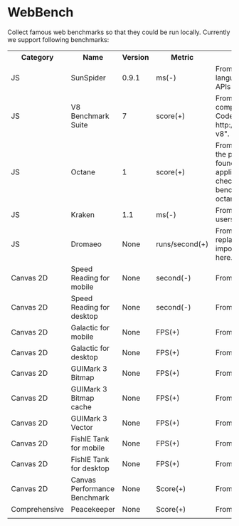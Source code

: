 WebBench
========

Collect famous web benchmarks so that they could be run locally. Currently we support following benchmarks:

<table>
  <th>Category</th><th>Name</th><th>Version</th><th>Metric</th><th>Description</th><th>External Link</th><th>Internal Link</th>
  <tr>
    <td>JS</td>
    <td>SunSpider</td>
    <td>0.9.1</td>
    <td>ms(-)</td>
    <td>From WebKit to test the core JS language only, and not other browser APIs</td>
    <td>http://www.webkit.org/perf/sunspider-0.9.1/sunspider-0.9.1/driver.html</td>
    <td>SunSpider/sunspider-0.9.1/driver.html</td>
  </tr>
  <tr>
    <td>JS</td>
    <td>V8 Benchmark Suite</td>
    <td>7</td>
    <td>score(+)</td>
    <td>From Google, and often it's target of complains from Mozilla, Opera, etc. Code gets from "svn checkout http://v8.googlecode.com/svn/trunk/ v8".</td>
    <td>http://v8.googlecode.com/svn/data/benchmarks/v7/run.html</td>
    <td>V8-Benchmark-Suite/v7/run.html</td>
  </tr>
  <tr>
    <td>JS</td>
    <td>Octane</td>
    <td>1</td>
    <td>score(+)</td>
    <td>From Google, and its goal is to measure the performance of JavaScript code found in large, real-world web applications. Code gets from "svn checkout http://octane-benchmark.googlecode.com/svn/trunk/ octane-benchmark".</td>
    <td>http://octane-benchmark.googlecode.com/svn/latest/index.html</td>
    <td>Octane/index.html</td>
  </tr>
  <tr>
    <td>JS</td>
    <td>Kraken</td>
    <td>1.1</td>
    <td>ms(-)</td>
    <td>From Mozilla and it should run what users usually run when browsing.</td>
    <td>http://krakenbenchmark.mozilla.org/kraken-1.1/driver.html</td>
    <td>kraken/kraken-1.1/driver.html</td>
  </tr>
  <tr>
    <td>JS</td>
    <td>Dromaeo</td>
    <td>None</td>
    <td>runs/second(+)</td>
    <td>From Mozilla, and it's gradually being replaced by Kraken. As it's still important for the time being, we leave it here.</td>
    <td>http://dromaeo.com/</td>
    <td>dromaeo/index.html</td>
  </tr>
  <tr>
    <td>Canvas 2D</td>
    <td>Speed Reading for mobile</td>
    <td>None</td>
    <td>second(-)</td>
    <td>From Microsoft</td>
    <td>http://ie.microsoft.com/testdrive/mobile/Performance/SpeedReading/Default.html</td>
    <td>microsoft/testdrive/mobile/Performance/SpeedReading/Default.html</td>
  </tr>
  <tr>
    <td>Canvas 2D</td>
    <td>Speed Reading for desktop</td>
    <td>None</td>
    <td>second(-)</td>
    <td>From Microsoft</td>
    <td>http://ie.microsoft.com/testdrive/Performance/SpeedReading/Default.html</td>
    <td>microsoft/testdrive/Performance/SpeedReading/index.html</td>
  </tr>
  <tr>
    <td>Canvas 2D</td>
    <td>Galactic for mobile</td>
    <td>None</td>
    <td>FPS(+)</td>
    <td>From Microsoft</td>
    <td>http://ie.microsoft.com/testdrive/mobile/Performance/Galactic/Default.html</td>
    <td>microsoft/testdrive/mobile/Performance/Galactic/index.html</td>
  </tr>
  <tr>
    <td>Canvas 2D</td>
    <td>Galactic for desktop</td>
    <td>None</td>
    <td>FPS(+)</td>
    <td>From Microsoft</td>
    <td>http://ie.microsoft.com/testdrive/Performance/Galactic/Default.html</td>
    <td>microsoft/testdrive/Performance/Galactic/Default.html</td>
  </tr>
  <tr>
    <td>Canvas 2D</td>
    <td>GUIMark 3 Bitmap</td>
    <td>None</td>
    <td>FPS(+)</td>
    <td>From Craftymind</td>
    <td>http://www.craftymind.com/factory/guimark3/bitmap/GM3_JS_Bitmap.html</td>
    <td>GUIMark3/bitmap/GM3_JS_Bitmap.html</td>
  </tr>
  <tr>
    <td>Canvas 2D</td>
    <td>GUIMark 3 Bitmap cache</td>
    <td>None</td>
    <td>FPS(+)</td>
    <td>From Craftymind</td>
    <td>http://www.craftymind.com/factory/guimark3/bitmap/GM3_JS_Bitmap_cache.html</td>
    <td>GUIMark3/bitmap/GM3_JS_Bitmap_cache.html</td>
  </tr>
  <tr>
    <td>Canvas 2D</td>
    <td>GUIMark 3 Vector</td>
    <td>None</td>
    <td>FPS(+)</td>
    <td>From Craftmind</td>
    <td>http://www.craftymind.com/factory/guimark3/vector/GM3_JS_Vector.html</td>
    <td>GUIMark3/vector/GM3_JS_Vector.html</td>
  </tr>
  <tr>
    <td>Canvas 2D</td>
    <td>FishIE Tank for mobile</td>
    <td>None</td>
    <td>FPS(+)</td>
    <td>From Microsoft</td>
    <td>http://ie.microsoft.com/testdrive/mobile/Performance/FishIETank/Default.html</td>
    <td>microsoft/testdrive/mobile/Performance/FishIETank/Default.html</td>
  </tr>
  <tr>
    <td>Canvas 2D</td>
    <td>FishIE Tank for desktop</td>
    <td>None</td>
    <td>FPS(+)</td>
    <td>From Microsoft</td>
    <td>http://ie.microsoft.com/testdrive/Performance/FishIETank/Default.html</td>
    <td>microsoft/testdrive/Performance/FishIETank/Default.html</td>
  </tr>
  <tr>
    <td>Canvas 2D</td>
    <td>Canvas Performance Benchmark</td>
    <td>None</td>
    <td>Score(+)</td>
    <td>From MindCat</td>
    <td>http://flashcanvas.net/examples/dl.dropbox.com/u/1865210/mindcat/canvas_perf.html</td>
    <td>canvas-perf/index.html</td>
  </tr>  
  <tr>
    <td>Comprehensive</td>
    <td>Peacekeeper</td>
    <td>None</td>
    <td>Score(+)</td>
    <td>From Futuremark</td>
    <td>http://peacekeeper.futuremark.com/run.action</td>
    <td>peacekeeper/run.html</td>
  </tr>
  <tr>
    <td></td>
    <td></td>
    <td></td>
    <td></td>
    <td></td>
    <td></td>
    <td></td>
  </tr>
</table>



